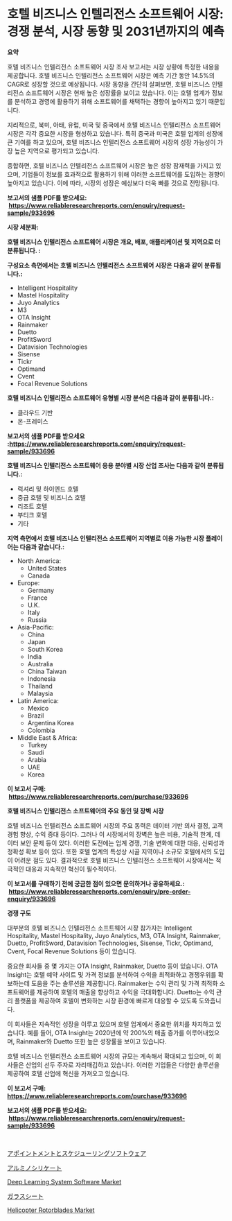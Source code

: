 <p><h1>호텔 비즈니스 인텔리전스 소프트웨어 시장: 경쟁 분석, 시장 동향 및 2031년까지의 예측</h1></p><p><strong>요약</strong></p>
<p><p>호텔 비즈니스 인텔리전스 소프트웨어 시장 조사 보고서는 시장 상황에 특정한 내용을 제공합니다. 호텔 비즈니스 인텔리전스 소프트웨어 시장은 예측 기간 동안 14.5%의 CAGR로 성장할 것으로 예상됩니다. 시장 동향을 간단히 살펴보면, 호텔 비즈니스 인텔리전스 소프트웨어 시장은 현재 높은 성장률을 보이고 있습니다. 이는 호텔 업계가 정보를 분석하고 경영에 활용하기 위해 소프트웨어를 채택하는 경향이 높아지고 있기 때문입니다.</p><p>지리적으로, 북미, 아태, 유럽, 미국 및 중국에서 호텔 비즈니스 인텔리전스 소프트웨어 시장은 각각 중요한 시장을 형성하고 있습니다. 특히 중국과 미국은 호텔 업계의 성장에 큰 기여를 하고 있으며, 호텔 비즈니스 인텔리전스 소프트웨어 시장의 성장 가능성이 가장 높은 지역으로 평가되고 있습니다.</p><p>종합하면, 호텔 비즈니스 인텔리전스 소프트웨어 시장은 높은 성장 잠재력을 가지고 있으며, 기업들이 정보를 효과적으로 활용하기 위해 이러한 소프트웨어를 도입하는 경향이 높아지고 있습니다. 이에 따라, 시장의 성장은 예상보다 더욱 빠를 것으로 전망됩니다.</p></p>
<p><strong>보고서의 샘플 PDF를 받으세요: &nbsp;<a href="https://www.reliableresearchreports.com/enquiry/request-sample/933696">https://www.reliableresearchreports.com/enquiry/request-sample/933696</a></strong></p>
<p><strong>시장 세분화:</strong></p>
<p><strong> 호텔 비즈니스 인텔리전스 소프트웨어 시장은 개요, 배포, 애플리케이션 및 지역으로 더 분류됩니다. :</strong></p>
<p><strong>구성요소 측면에서는 호텔 비즈니스 인텔리전스 소프트웨어 시장은 다음과 같이 분류됩니다.:</strong></p>
<p><ul><li>Intelligent Hospitality</li><li>Mastel Hospitality</li><li>Juyo Analytics</li><li>M3</li><li>OTA Insight</li><li>Rainmaker</li><li>Duetto</li><li>ProfitSword</li><li>Datavision Technologies</li><li>Sisense</li><li>Tickr</li><li>Optimand</li><li>Cvent</li><li>Focal Revenue Solutions</li></ul></p>
<p><strong> 호텔 비즈니스 인텔리전스 소프트웨어 유형별 시장 분석은 다음과 같이 분류됩니다.:</strong></p>
<p><ul><li>클라우드 기반</li><li>온-프레미스</li></ul></p>
<p><strong>보고서의 샘플 PDF를 받으세요 :<a href="https://www.reliableresearchreports.com/enquiry/request-sample/933696">https://www.reliableresearchreports.com/enquiry/request-sample/933696</a></strong></p>
<p><strong> 호텔 비즈니스 인텔리전스 소프트웨어 응용 분야별 시장 산업 조사는 다음과 같이 분류됩니다.:</strong></p>
<p><ul><li>럭셔리 및 하이엔드 호텔</li><li>중급 호텔 및 비즈니스 호텔</li><li>리조트 호텔</li><li>부티크 호텔</li><li>기타</li></ul></p>
<p><strong>지역 측면에서 호텔 비즈니스 인텔리전스 소프트웨어 지역별로 이용 가능한 시장 플레이어는 다음과 같습니다.:</strong></p>
<p><ul>
    <li>
        North America:
        <ul>
            <li>United States</li>
            <li>Canada</li>
        </ul>
    </li>
    <li>
        Europe:
        <ul>
            <li>Germany</li>
            <li>France</li>
            <li>U.K.</li>
            <li>Italy</li>
            <li>Russia</li>
        </ul>
    </li>
    <li>
        Asia-Pacific:
        <ul>
            <li>China</li>
            <li>Japan</li>
            <li>South Korea</li>
            <li>India</li>
            <li>Australia</li>
            <li>China Taiwan</li>
            <li>Indonesia</li>
            <li>Thailand</li>
            <li>Malaysia</li>
        </ul>
    </li>
    <li>
        Latin America:
        <ul>
            <li>Mexico</li>
            <li>Brazil</li>
            <li>Argentina Korea</li>
            <li>Colombia</li>
        </ul>
    </li>
    <li>
        Middle East & Africa:
        <ul>
            <li>Turkey</li>
            <li>Saudi</li>
            <li>Arabia</li>
            <li>UAE</li>
            <li>Korea</li>
        </ul>
    </li>
    </ul></p>
<p><strong>이 보고서 구매: &nbsp;<a href="https://www.reliableresearchreports.com/purchase/933696">https://www.reliableresearchreports.com/purchase/933696</a></strong></p>
<p><strong>호텔 비즈니스 인텔리전스 소프트웨어의 주요 동인 및 장벽 시장</strong></p>
<p><p>호텔 비즈니스 인텔리전스 소프트웨어 시장의 주요 동력은 데이터 기반 의사 결정, 고객 경험 향상, 수익 증대 등이다. 그러나 이 시장에서의 장벽은 높은 비용, 기술적 한계, 데이터 보안 문제 등이 있다. 이러한 도전에는 업계 경쟁, 기술 변화에 대한 대응, 신뢰성과 정확성 확보 등이 있다. 또한 호텔 업계의 특성상 시골 지역이나 소규모 호텔에서의 도입이 어려운 점도 있다. 결과적으로 호텔 비즈니스 인텔리전스 소프트웨어 시장에서는 적극적인 대응과 지속적인 혁신이 필수적이다.</p></p>
<p><strong>이 보고서를 구매하기 전에 궁금한 점이 있으면 문의하거나 공유하세요.: &nbsp;<a href="https://www.reliableresearchreports.com/enquiry/pre-order-enquiry/933696">https://www.reliableresearchreports.com/enquiry/pre-order-enquiry/933696</a></strong></p>
<p><strong>경쟁 구도</strong></p>
<p><p>대부분의 호텔 비즈니스 인텔리전스 소프트웨어 시장 참가자는 Intelligent Hospitality, Mastel Hospitality, Juyo Analytics, M3, OTA Insight, Rainmaker, Duetto, ProfitSword, Datavision Technologies, Sisense, Tickr, Optimand, Cvent, Focal Revenue Solutions 등이 있습니다. </p><p>중요한 회사들 중 몇 가지는 OTA Insight, Rainmaker, Duetto 등이 있습니다. OTA Insight는 호텔 예약 사이트 및 가격 정보를 분석하여 수익을 최적화하고 경쟁우위를 확보하는데 도움을 주는 솔루션을 제공합니다. Rainmaker는 수익 관리 및 가격 최적화 소프트웨어를 제공하여 호텔의 매출을 향상하고 수익을 극대화합니다. Duetto는 수익 관리 플랫폼을 제공하여 호텔이 변화하는 시장 환경에 빠르게 대응할 수 있도록 도와줍니다.</p><p>이 회사들은 지속적인 성장을 이루고 있으며 호텔 업계에서 중요한 위치를 차지하고 있습니다. 예를 들어, OTA Insight는 2020년에 약 200%의 매출 증가를 이루어내었으며, Rainmaker와 Duetto 또한 높은 성장률을 보이고 있습니다.</p><p>호텔 비즈니스 인텔리전스 소프트웨어 시장의 규모는 계속해서 확대되고 있으며, 이 회사들은 산업의 선두 주자로 자리매김하고 있습니다. 이러한 기업들은 다양한 솔루션을 제공하여 호텔 산업에 혁신을 가져오고 있습니다.</p></p>
<p><strong>이 보고서 구매: &nbsp; <a href="https://www.reliableresearchreports.com/purchase/933696">https://www.reliableresearchreports.com/purchase/933696</a></strong></p>
<p><strong>보고서의 샘플 PDF를 받으세요: &nbsp;<a href="https://www.reliableresearchreports.com/enquiry/request-sample/933696">https://www.reliableresearchreports.com/enquiry/request-sample/933696</a></strong><strong></strong></p>
<p>&nbsp;</p>
<p><p><a href="https://github.com/vhemk0794148/Market-Research-Report-List-1/blob/main/9665415184073.md">アポイントメントとスケジューリングソフトウェア</a></p><p><a href="https://medium.com/@myrtiswest1/%E3%82%A2%E3%83%AB%E3%83%9F%E3%83%8E%E7%87%90%E9%85%B8%E5%A1%A9%E5%B8%82%E5%A0%B4-%E5%B8%82%E5%A0%B4%E3%82%B7%E3%82%A7%E3%82%A2-%E5%B8%82%E5%A0%B4%E3%83%88%E3%83%AC%E3%83%B3%E3%83%89-%E3%81%8A%E3%82%88%E3%81%B3%E5%B0%86%E6%9D%A5%E3%81%AE%E6%88%90%E9%95%B7%E3%82%92%E6%8E%A2%E3%82%8B-09aa135ae25e">アルミノシリケート</a></p><p><a href="https://github.com/sofayahoo2023/Market-Research-Report-List-3/blob/main/deep-learning-system-software-market.md">Deep Learning System Software Market</a></p><p><a href="https://medium.com/@myrtiswest1/%E3%82%AC%E3%83%A9%E3%82%B9%E6%9D%BF%E5%B8%82%E5%A0%B4-%E5%B8%82%E5%A0%B4%E3%82%B7%E3%82%A7%E3%82%A2-%E5%B8%82%E5%A0%B4%E3%83%88%E3%83%AC%E3%83%B3%E3%83%89-%E5%B0%86%E6%9D%A5%E3%81%AE%E6%88%90%E9%95%B7%E3%82%92%E6%8E%A2%E3%82%8B-a7f38b669d9b">ガラスシート</a></p><p><a href="https://issuu.com/reportprime-2/docs/helicopter-rotorblades-market-size-2030.pptx">Helicopter Rotorblades Market</a></p></p>